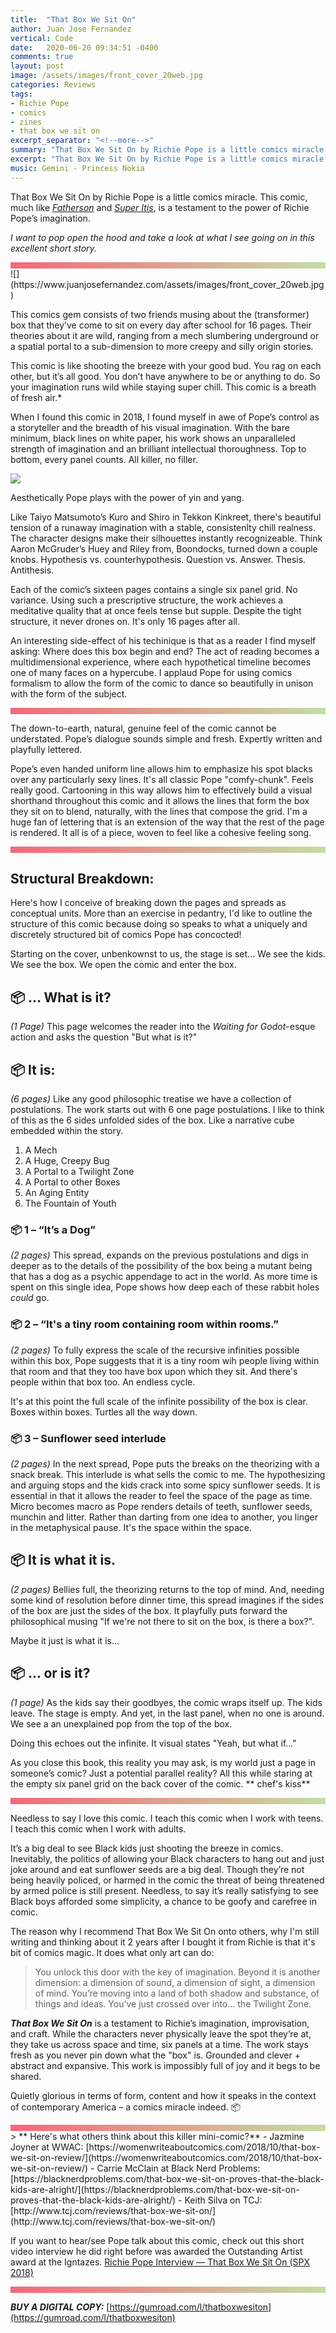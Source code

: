 ```yaml
---
title:  "That Box We Sit On"
author: Juan Jose Fernandez
vertical: Code
date:   2020-06-20 09:34:51 -0400
comments: true
layout: post
image: /assets/images/front_cover_20web.jpg
categories: Reviews
tags:
- Richie Pope
- comics
- zines
- that box we sit on
excerpt_separator: "<!--more-->"
summary: "That Box We Sit On by Richie Pope is a little comics miracle. This comic, much like Super Itis and Fatherson, is a testament to the power of Richie Pope’s imagination. I want to pop open the hood and take a look at what I see going on in this excellent short story."
excerpt: "That Box We Sit On by Richie Pope is a little comics miracle. This comic, much like Super Itis and Fatherson, is a testament to the power of Richie Pope’s imagination. I want to pop open the hood and take a look at what I see going on in this excellent short story."
music: Gemini - Princess Nokia
---
```

<style>
.box{
    height: 10px;
    background: #C5DDA5;  /* fallback for old browsers */
    background: -webkit-linear-gradient(to right, #F6677A, #C5DDA5);  /* Chrome 10-25, Safari 5.1-6 */
    background: linear-gradient(to right, #F6677A, #C5DDA5); /* W3C, IE 10+/ Edge, Firefox 16+, Chrome 26+, Opera 12+, Safari 7+ */
    }
</style>
That Box We Sit On by Richie Pope is a little comics miracle. This comic, much like *[Fatherson](http://www.youthindecline.com/product/frontier-13-richie-pope)* and *[Super Itis](https://gumroad.com/richiepope#ykVR)*, is a testament to the power of Richie Pope’s imagination. 

*I want to pop open the hood and take a look at what I see going on in this excellent short story.*
<!--more-->
<div class="box"></div>
![](https://www.juanjosefernandez.com/assets/images/front_cover_20web.jpg)

This comics gem consists of two friends musing about the (transformer) box that they’ve come to sit on every day after school for 16 pages. Their theories about it are wild, ranging from a mech slumbering underground or a spatial portal to a sub-dimension to more creepy and silly origin stories. 

This comic is like shooting the breeze with your good bud. You rag on each other, but it’s all good. You don’t have anywhere to be or anything to do. So your imagination runs wild while staying super chill. 
This comic is a breath of fresh air.*

When I found this comic in 2018, I found myself in awe of Pope’s control as a storyteller and the breadth of his visual imagination.  With the bare minimum, black lines on white paper, his work shows an unparalleled strength of imagination and an brilliant intellectual thoroughness. Top to bottom, every panel counts. All killer, no filler.

![]({{site.url}}/assets/images/tumblr_inline_pe4wrukFs71r1txv6_1280.jpg)

Aesthetically Pope plays with the power of yin and yang. 

Like Taiyo Matsumoto’s Kuro and Shiro in Tekkon Kinkreet, there's beautiful tension of a runaway imagination with a stable, consistenlty chill realness. The character designs make their silhouettes instantly recognizeable. Think Aaron McGruder’s Huey and Riley from, Boondocks, turned down a couple knobs. Hypothesis vs. counterhypothesis. Question vs. Answer. Thesis. Antithesis.

Each of the comic’s sixteen pages contains a single six panel grid. No variance. Using such a prescriptive structure, the work achieves a meditative quality that at once feels tense but supple. Despite the tight structure, it never drones on. It's only 16 pages after all.

An interesting side-effect of his techinique is that as a reader I find myself asking: Where does this box begin and end? The act of reading becomes a multidimensional experience, where each hypothetical timeline becomes one of many faces on a hypercube. I applaud Pope for using comics formalism to allow the form of the comic to dance so beautifully in unison with the form of the subject.

<div class="box"></div>

The down-to-earth, natural, genuine feel of the comic cannot be understated. Pope’s dialogue sounds simple and fresh. Expertly written and playfully lettered.

Pope’s even handed uniform line allows him to emphasize his spot blacks over any particularly sexy lines. It's all classic Pope "comfy-chunk". Feels really good. Cartooning in this way allows him to effectively build a visual shorthand throughout this comic and it allows the lines that form the box they sit on to blend, naturally, with the lines that compose the grid. I'm a huge fan of lettering that is an extension of the way that the rest of the page is rendered. It all is of a piece, woven to feel like a cohesive feeling song.

<div class="box"></div>

## Structural Breakdown: ##
Here's how I conceive of breaking down the pages and spreads as conceptual units. More than an exercise in pedantry, I'd like to outline the structure of this comic because doing so speaks to what a uniquely and discretely structured bit of comics Pope has concocted!

Starting on the cover, unbenkownst to us, the stage is set... We see the kids. We see the box.  We open the comic and enter the box.

## 📦 ... What is it? ##
*(1 Page)* This page welcomes the reader into the *Waiting for Godot*-esque action and asks the question "But what is it?"
## 📦 It is: ##
*(6 pages)*
Like any good philosophic treatise we have a collection of postulations. The work starts out with 6 one page postulations. I like to think of this as the 6 sides unfolded sides of the box. Like a narrative cube embedded within the story. 
1. A Mech 
2. A Huge, Creepy Bug
3. A Portal to a Twilight Zone
4. A Portal to other Boxes
5. An Aging Entity 
6. The Fountain of Youth

### 📦 1 – “It’s a Dog”  ###
*(2 pages)* This spread, expands on the previous postulations and digs in deeper as to the details of the possibility of the box being a mutant being that has a dog as a psychic appendage to act in the world. As more time is spent on this single idea, Pope shows how deep each of these rabbit holes *could* go.
### 📦 2 – “It's a tiny room containing room within rooms.”  ###
*(2 pages)* To fully express the scale of the recursive infinities possible within this box, Pope suggests that it is a tiny room wih people living within that room and that they too have box upon which they sit. And there's people within that box too. An endless cycle.

It's at this point the full scale of the infinite possibility of the box is clear. Boxes within boxes. Turtles all the way down. 
### 📦 3 – Sunflower seed interlude  ### 
*(2 pages)* In the next spread, Pope puts the breaks on the theorizing with a snack break. This interlude is what sells the comic to me. The hypothesizing and arguing stops and the kids crack into some spicy sunflower seeds. It is essential in that it allows the reader to feel the space of the page as time. Micro becomes macro as Pope renders details of teeth, sunflower seeds, munchin and litter. Rather than darting from one idea to another, you linger in the metaphysical pause. It's the space within the space.

## 📦 It is what it is. ##
*(2 pages)* Bellies full, the theorizing returns to the top of mind. And, needing some kind of resolution before dinner time, this spread imagines if the sides of the box are just the sides of the box. It playfully puts forward the philosophical musing "If we're not there to sit on the box, is there a box?". 

Maybe it just is what it is...

## 📦 ... or is it?  ##
*(1 page)* As the kids say their goodbyes, the comic wraps itself up. The kids leave. The stage is empty.
And yet, in the last panel, when no one is around. We see a an unexplained pop from the top of the box.

Doing this echoes out the infinite. It visual states "Yeah, but what if..." 

As you close this book, this reality you may ask, is my world just a page in someone’s comic? Just a potential parallel reality? All this while staring at the empty six panel grid on the back cover of the comic. **  chef's kiss**

<div class="box"></div>

Needless to say I love this comic. I teach this comic when I work with teens. I teach this comic when I work with adults. 

It’s a big deal to see Black kids just shooting the breeze in comics. Inevitably, the politics of allowing your Black characters to hang out and just joke around and eat sunflower seeds are a big deal. Though they’re not being heavily policed, or harmed in the comic the threat of being threatened by armed police is still present. Needless, to say it’s really satisfying to see Black boys afforded some simplicity, a chance to be goofy and carefree in comic.

The reason why I recommend That Box We Sit On onto others, why I'm still writing and thinking about it 2 years after I bought it from Richie is that it's bit of comics magic.  It does what only art can do:

> You unlock this door with the key of imagination. Beyond it is another dimension: a dimension of sound, a dimension of sight, a dimension of mind. You’re moving into a land of both shadow and substance, of things and ideas. You’ve just crossed over into… the Twilight Zone.

***That Box We Sit On*** is a testament to Richie’s imagination, improvisation, and craft. While the characters never physically leave the spot they’re at, they take us across space and time, six panels at a time. The work stays fresh as you never pin down what the "box" is. Grounded and clever + abstract and expansive. This work is impossibly full of joy and it begs to be shared. 

Quietly glorious in terms of form, content and how it speaks in the context of contemporary America – a comics miracle indeed. 📦

<div class="box"></div>
> ** Here's what others think about this killer mini-comic?**
- Jazmine Joyner at WWAC: [https://womenwriteaboutcomics.com/2018/10/that-box-we-sit-on-review/](https://womenwriteaboutcomics.com/2018/10/that-box-we-sit-on-review/)
- Carrie McClain at Black Nerd Problems: [https://blacknerdproblems.com/that-box-we-sit-on-proves-that-the-black-kids-are-alright/](https://blacknerdproblems.com/that-box-we-sit-on-proves-that-the-black-kids-are-alright/)
- Keith Silva on TCJ: [http://www.tcj.com/reviews/that-box-we-sit-on/](http://www.tcj.com/reviews/that-box-we-sit-on/)

If you want to hear/see Pope talk about this comic, check out this short video interview he did right before was awarded the Outstanding Artist award at the Igntazes. [Richie Pope Interview — That Box We Sit On (SPX 2018)](https://www.youtube.com/watch?v=28GlRzdmcOw)
<div class="box"></div>



***BUY A DIGITAL COPY:*** [https://gumroad.com/l/thatboxwesiton](https://gumroad.com/l/thatboxwesiton)

